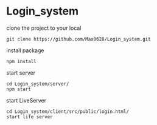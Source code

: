 # Login_system

clone the project to your local

```
git clone https://github.com/Max0628/Login_system.git
```

install package

```
npm install
```

start server

```
cd Login_system/server/
npm start
```

start LiveServer

```
cd Login_system/client/src/public/login.html/
start life server
```
